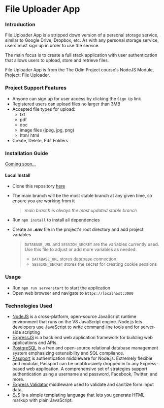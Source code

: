 # File Uploader App

### Introduction
File Uploader App is a stripped down version of a personal storage service, similar to Google Drive, Dropbox, etc. As with any personal storage service, users must sign up in order to use the service. 

The main focus is to create a full stack application with user authentication that allows users to upload, store and retrieve files. 

File Uploader App is from the The Odin Project course's NodeJS Module, Project: File Uploader. 

### Project Support Features
* Anyone can sign up for user access by clicking the `Sign Up` link
* Registered users can upload files no larger than 3MB
* Accepted file types for upload:
  * txt
  * pdf
  * doc
  * image files (jpeg, jpg, png)
  * htm/ html
* Create, Delete, Edit Folders

### Installation Guide
[Coming soon...]('https://github.com/marefpceo/file-uploader')

#### Local Install
* Clone this repository [here](https://github.com/marefpceo/file-uploader)
* The main branch will be the most stable branch at any given time, so ensure you are working from it

  > *main branch is always the most updated stable branch*

* Run `npm install` to install all dependencies
* Create an ***.env*** file in the project's root directory and add project variables

  >`DATABASE_URL` and `SESSION_SECRET` are the variables currently used. Use this file to adjust or add more variables as needed.
  >
  >* `DATABASE_URL` stores database connection.
  >* `SESSION_SECRET` stores the secret for creating cookie sessions

### Usage
* Run `npm run serverstart` to start the application
* Open web browser and navigate to `https://localhost:3000` 

### Technologies Used
* [NodeJS](https://www.nodejs.org/) is a cross-platform, open-source JavaScript runtime environment that runs on the V8 JavaScript engine. Node.js lets developers use JavaScript to write command line tools and for server-side scripting
* [ExpressJS](https://www.expressjs.org/) is a back end web application framework for building web applications and APIs.
* [PostgreSQL](https://www.postgresql.org/) is a free and open-source relational database management system emphasizing extensibility and SQL compliance.
* [Passport](https://www.passportjs.org/) is authentication middleware for Node.js. Extremely flexible and modular, Passport can be unobtrusively dropped in to any Express-based web application. A comprehensive set of strategies support authentication using a username and password, Facebook, Twitter, and more.
* [Express Validator](https://express-validator.github.io/) middleware used to validate and sanitize form input data.
* [EJS](https://ejs.co/) is a simple templating language that lets you generate HTML markup with plain JavaScript. 